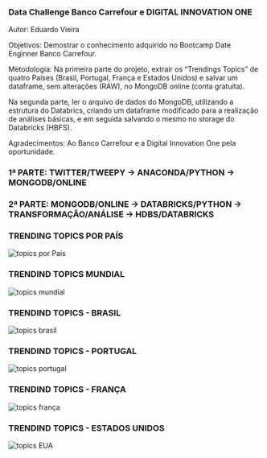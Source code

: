 ### Data Challenge Banco Carrefour e DIGITAL INNOVATION ONE

Autor: Eduardo Vieira



Objetivos:
Demostrar o conhecimento adquirido no Bootcamp Date Enginner Banco Carrefour.  

Metodologia:
Na primeira parte do projeto, extrair os “Trendings Topics” de quatro Países (Brasil, Portugal, França e Estados Unidos) e salvar um dataframe, sem alterações (RAW), no MongoDB online (conta gratuita).

Na segunda parte, ler o arquivo de dados do MongoDB, utilizando a estrutura do Databrics,
 criando um dataframe modificado para a realização de análises básicas, e em seguida salvando
 o mesmo no storage do Databricks (HBFS).

Agradecimentos:
Ao Banco Carrefour e a Digital Innovation One pela oportunidade.



### 1ª PARTE: TWITTER/TWEEPY -> ANACONDA/PYTHON -> MONGODB/ONLINE
### 2ª PARTE: MONGODB/ONLINE -> DATABRICKS/PYTHON -> TRANSFORMAÇÃO/ANÁLISE -> HDBS/DATABRICKS


### TRENDING TOPICS POR PAÍS
![topics por País](https://user-images.githubusercontent.com/50183751/134833106-50a234b6-3700-4717-b3da-fd9c8a25a523.png)


### TRENDIND TOPICS MUNDIAL
![topics mundial](https://user-images.githubusercontent.com/50183751/134833130-c12495cd-fc3b-4ec9-8ea2-6a107b62f222.png)


### TRENDIND TOPICS - BRASIL
![topics brasil](https://user-images.githubusercontent.com/50183751/134833136-d3fa4ef6-5177-4406-862c-2bc1a47d0215.png)


### TRENDIND TOPICS - PORTUGAL
![topics portugal](https://user-images.githubusercontent.com/50183751/134833146-9d734f33-9b8a-4407-8b38-fa4560cf3e94.png)


### TRENDIND TOPICS - FRANÇA
![topics frança](https://user-images.githubusercontent.com/50183751/134833154-7f757afc-c967-4ce3-bfc2-a0521d5c10dc.png)


### TRENDIND TOPICS - ESTADOS UNIDOS
![topics EUA](https://user-images.githubusercontent.com/50183751/134833157-23bbee96-e7c1-4b02-a8da-c484edb1e1fe.png)
